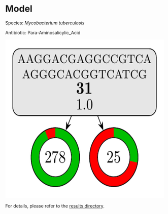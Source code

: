 
# Model

Species: *Mycobacterium tuberculosis*

Antibiotic: Para-Aminosalicylic_Acid

<img src="./model.png" width=500 height=500 />

For details, please refer to the [results directory](../../../../../results/cart_b/mycobacterium%20tuberculosis/para-aminosalicylic_acid/repeat_6/).

